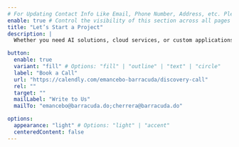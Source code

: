 ```yaml
---
# For Updating Contact Info Like Email, Phone Number, Address, etc. Please update in `src/config/config.toml` `settings.contactInfo` table
enable: true # Control the visibility of this section across all pages where it is used
title: "Let’s Start a Project"
description: |
  Whether you need AI solutions, cloud services, or custom applications, we are here to assist you.

button:
  enable: true
  variant: "fill" # Options: "fill" | "outline" | "text" | "circle"
  label: "Book a Call"
  url: "https://calendly.com/emancebo-barracuda/discovery-call"
  rel: ""
  target: ""
  mailLabel: "Write to Us"
  mailTo: "emancebo@barracuda.do;cherrera@barracuda.do"

options:
  appearance: "light" # Options: "light" | "accent"
  centeredContent: false
---
```

